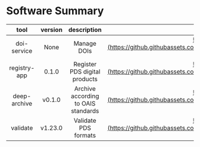 
Software Summary
================

|tool|version|description|||||||
| :---: | :---: | :---: | :---: | :---: | :---: | :---: | :---: | :---: |
|doi-service|None|Manage DOIs|[![download](https://github.githubassets.com/images/icons/emoji/unicode/1f4be.png =20x20)](https://github.com/NASA-PDS/pds-doi-service/releases/tag/None)|[![manual](https://github.githubassets.com/images/icons/emoji/unicode/1f50d.png =20x20)](https://nasa-pds.github.io/pds-doi-service)|[![changelog](https://github.githubassets.com/images/icons/emoji/unicode/1f50d.png =20x20)](https://www.gnupg.org/gph/en/manual/r1943.html)|[![requirements](https://github.githubassets.com/images/icons/emoji/unicode/1f984.png =20x20)](https://en.wikipedia.org/wiki/Void_(astronomy))|[![license](https://github.githubassets.com/images/icons/emoji/unicode/1f4dc.png =20x20)](https://raw.githubusercontent.com/NASA-PDS/pds-doi-service/master/LICENSE.txt)|[![feedback](https://github.githubassets.com/images/icons/emoji/unicode/1f4dd.png =20x20)](https://github.com/NASA-PDS/pds-doi-service/issues/new/choose)|
|registry-app|0.1.0|Register PDS digital products|[![download](https://github.githubassets.com/images/icons/emoji/unicode/1f4be.png =20x20)](https://github.com/NASA-PDS/pds-registry-app/releases/tag/0.1.0)|[![manual](https://github.githubassets.com/images/icons/emoji/unicode/1f50d.png =20x20)](https://nasa-pds.github.io/pds-registry-app)|[![changelog](https://github.githubassets.com/images/icons/emoji/unicode/1f50d.png =20x20)](http://nasa-pds.github.io/pds-registry-app/CHANGELOG.html#010-2020-03-31)|[![requirements](https://github.githubassets.com/images/icons/emoji/unicode/1f984.png =20x20)](https://en.wikipedia.org/wiki/Void_(astronomy))|[![license](https://github.githubassets.com/images/icons/emoji/unicode/1f4dc.png =20x20)](https://raw.githubusercontent.com/NASA-PDS/pds-registry-app/master/LICENSE.txt)|[![feedback](https://github.githubassets.com/images/icons/emoji/unicode/1f4dd.png =20x20)](https://github.com/NASA-PDS/pds-registry-app/issues/new/choose)|
|deep-archive|v0.1.0|Archive according to OAIS standards|[![download](https://github.githubassets.com/images/icons/emoji/unicode/1f4be.png =20x20)](https://github.com/NASA-PDS/pds-deep-archive/releases/tag/v0.1.0)|[![manual](https://github.githubassets.com/images/icons/emoji/unicode/1f50d.png =20x20)](https://nasa-pds.github.io/pds-deep-archive)|[![changelog](https://github.githubassets.com/images/icons/emoji/unicode/1f50d.png =20x20)](http://nasa-pds.github.io/pds-deep-archive/CHANGELOG.html#v0.1.0-2020-04-24)|[![requirements](https://github.githubassets.com/images/icons/emoji/unicode/1f984.png =20x20)](https://en.wikipedia.org/wiki/Void_(astronomy))|[![license](https://github.githubassets.com/images/icons/emoji/unicode/1f4dc.png =20x20)](https://raw.githubusercontent.com/NASA-PDS/pds-deep-archive/master/LICENSE.txt)|[![feedback](https://github.githubassets.com/images/icons/emoji/unicode/1f4dd.png =20x20)](https://github.com/NASA-PDS/pds-deep-archive/issues/new/choose)|
|validate|v1.23.0|Validate PDS formats|[![download](https://github.githubassets.com/images/icons/emoji/unicode/1f4be.png =20x20)](https://github.com/NASA-PDS/validate/releases/tag/v1.23.0)|[![manual](https://github.githubassets.com/images/icons/emoji/unicode/1f50d.png =20x20)](https://nasa-pds.github.io/validate)|[![changelog](https://github.githubassets.com/images/icons/emoji/unicode/1f50d.png =20x20)](http://nasa-pds.github.io/validate/CHANGELOG.html#v1230-2020-05-08)|[![requirements](https://github.githubassets.com/images/icons/emoji/unicode/1f984.png =20x20)](https://en.wikipedia.org/wiki/Void_(astronomy))|[![license](https://github.githubassets.com/images/icons/emoji/unicode/1f4dc.png =20x20)](https://raw.githubusercontent.com/NASA-PDS/validate/master/LICENSE.txt)|[![feedback](https://github.githubassets.com/images/icons/emoji/unicode/1f4dd.png =20x20)](https://github.com/NASA-PDS/validate/issues/new/choose)|
